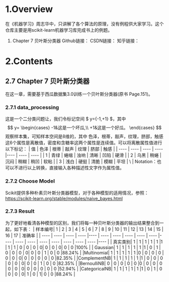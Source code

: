 # 1.Overview
在《机器学习》周志华中，只讲解了各个算法的原理，没有例程供大家学习。这个仓库主要是用scikit-learn机器学习库完成书上的例题。
1. Chapter 7 贝叶斯分类器
Github链接：
CSDN链接：
知乎链接：
# 2.Contents
## 2.7 Chapter 7 贝叶斯分类器
在这一章，需要基于西瓜数据集3.0训练一个贝叶斯分类器(原书 Page.151)。
### 2.7.1 data_processing
这是一个二分类问题让，我们令标记空间 $ y=\{-1,+1\} $，其中
$$
y=
\begin{cases}
-1&这是一个坏瓜,\\
+1&这是一个好瓜。
\end{cases}
$$观察样本集，可知样本空间是8维的，其中 色泽，根蒂，敲声，纹理，脐部，触感 这6个属性是离散值，密度和含糖率这两个属性是连续值。可以将离散属性值进行以下标记：
|  值   |  色泽  | 根蒂  | 敲声  | 纹理  | 脐部  | 触感 |
|  ---- |  ----  | ----  | ----  |----  | ---- | ---- |
| 1     | 青绿   | 蜷缩  | 浊响  |  清晰 | 凹陷  | 硬滑 | 
| 2     | 乌黑   | 稍蜷  | 沉闷  |  稍糊 | 稍凹  | 软粘 | 
| 3     | 浅白   | 硬挺  | 清脆  |  模糊 | 平坦  | \ | 
Notation：也可以不进行以上转换，直接输入各种描述性文字作为属性值。
### 2.7.2 Choose Model
Scikit提供多种朴素贝叶斯分类器模型，对于各种模型的适用情况，参照：
https://scikit-learn.org/stable/modules/naive_bayes.html
### 2.7.3 Result
为了更好地看清各种模型的区别，我们将每一种贝叶斯分类器的输出结果整合到一起，如下表：
|    样本编号|  1  | 2  | 3  | 4  | 5  | 6 |  7  | 8  | 9  | 10 | 11  | 12 |  13  | 14  | 15  | 16  | 17  | 准确率 |
|  ----      |  ----  | ----  | ----  |----  | ---- | ---- | ----  | ----  | ----  |----  | ---- | ---- | ----  | ----  | ----  | ----  | ----  |----  |
|    真实类别|   1  | 1  | 1  | 1  | 1  |1 |  1  | 1 | 0  | 0 | 0  | 0|  0  | 0 | 0| 0  | 0 |100% |
|   Gaussian|    1  | 1  | 1  | 1  | 1  |1 |  0 | 1 | 0  | 0 | 0  | 0|  0  | 0 | 1 | 0  | 0 |88.24% |
|Multinomial|   1  | 1  | 1  | 1  | 1  |0 |  0  | 0 | 0  | 0 | 0  | 0|  0  | 0 | 0 | 0  | 0 |82.35% |
|ComplementNB|   1  | 1  | 1  | 1  | 1  |1 |  0  | 0 | 0  | 0 | 0  | 0|  0  | 0 | 1 | 0  | 0 |82.35% |
|BernoulliNB|   0  | 0  | 0  | 0  | 0  |0 |  0  | 0 | 0  | 0 | 0  | 0|  0  | 0 | 0 | 0  | 0 |52.94% |
|CategoricalNB|   1  | 1  | 1  | 1  | 1  |1 |  0  | 1 | 0  | 0 | 0  | 0|  1  | 0 | 1| 0  | 0 |88.24% |



